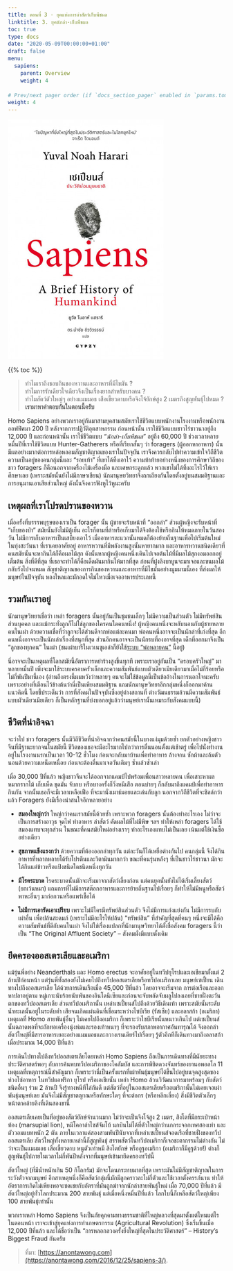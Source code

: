 ```yaml
---
title: ตอนที่ 3 - ยุคแห่งการล่าสัตว์เก็บพืชผล
linktitle: 3. ยุคนักล่า-เก็บพืชผล
toc: true
type: docs
date: "2020-05-09T00:00:00+01:00"
draft: false
menu:
  sapiens:
    parent: Overview
    weight: 4

# Prev/next pager order (if `docs_section_pager` enabled in `params.toml`)
weight: 4
---
```

![](https://github.com/dragon-library/markdown/raw/master/Library/content/book/homo-sapiens/img/cover-sapiens.jpg)

{{% toc %}}

>ทำไมเราถึงชอบกินของหวานและอาหารที่มีไขมัน ?  
>ทำไมการรักเดียวใจเดียวจึงเป็นเรื่องยากสำหรับบางคน ?  
>ทำไมสัตว์ตัวใหญ่ๆ อย่างแมมมอธ เสือเขี้ยวดาบหรือจิงโจ้ยักษ์สูง 2 เมตรถึงสูญพันธุ์ไปหมด ?  
> **เรามาหาคำตอบกันในตอนนี้ครับ**

Homo Sapiens อย่างพวกเราอยู่กันมาสามยุคสามสมัยเราใช้ชีวิตแบบพนักงานโรงงานหรือพนักงานออฟฟิศมา 200 ปี หลังจากการปฏิวัติอุตสาหกรรม ก่อนหน้านั้น เราใช้ชีวิตแบบชาวไร่ชาวนาอยู่ถึง 12,000 ปี และก่อนหน้านั้น เราใช้ชีวิตแบบ *“นักล่า-เก็บพืชผล”* อยู่ถึง 60,000 ปี ช่วงเวลาหลายหมื่นปีที่เราใช้ชีวิตแบบ Hunter-Gatherers หรือที่เรียกสั้นๆ ว่า foragers (ผู้ออกหาอาหาร) นั้น มีผลอย่างมากต่อการหล่อหลอมสัญชาติญาณของเราในปัจจุบัน เราจึงควรกลับไปทำความเข้าใจวิถีชีวิตความเป็นอยู่ของคนกลุ่มนี้และ “รอยเท้า” ที่เขาได้ทิ้งเอาไว้ ความท้าท้ายอย่างหนึ่งของการศึกษาวิถีของชาว foragers ก็คือนอกจากเครื่องไม้เครื่องมือ และเศษกระดูกแล้ว พวกเขาไม่ได้ทิ้งอะไรไว้ให้เราศึกษาเลย (เพราะสมัยนั้นยังไม่มีภาษาเขียน) นักมานุษยวิทยาจึงถกเถียงกันโดยตั้งอยู่บนสมมติฐานและการอนุมานเอาเสียส่วนใหญ่ ดังนั้นจึงควรฟังหูไว้หูนะครับ

## เหตุผลที่เราโปรดปรานของหวาน

เมื่อครั้งที่บรรรพบุรุษของเราเป็น forager นั้น ผู้ชายจะร้บหน้าที่ “ออกล่า” ส่วนผู้หญิงจะรับหน้าที่ “เก็บของป่า” สมัยนั้นยังไม่มีตู้เย็น อะไรก็ตามที่ล่าหรือเก็บมาได้จึงต้องใช้หรือกินให้หมดภายในวันสองวัน ไม่มีการเก็บอาหารเป็นเสบียงเอาไว้ เมื่ออาหารละแวกนั้นหมดก็ต้องย้ายถิ่นฐานเพื่อไปเริ่มต้นใหม่ ในทุ่งสะวันนา ที่เราเคยอาศัยอยู่ อาหารหวานที่มีพลังงานสูงนั้นหายากมาก และอาหารหวานชนิดเดียวที่คนสมัยนั้นจะหากินได้ก็คือผลไม้สุก ดังนั้นหากผู้หญิงคนหนึ่งเดินไปเจอต้นไม้ที่มีผลไม้สุกงอมออกอยู่เต็มต้น สิ่งที่ดีที่สุด ที่เธอจะทำได้ก็คือเด็ดมันมากินให้มากที่สุด ก่อนที่ฝูงลิงบาบูนจะมาเจอและขนผลไม้กลับรังไปจนหมด สัญชาติญาณของการกินของหวานและอาหารที่มีไขมันอย่างมูมมามนี้เอง ที่ส่งผลให้มนุษย์ในปัจจุบัน หลงใหลและมักอดใจไม่ไหวเมื่อเจออาหารประเภทนี้

## รวมกันเราอยู่

นักมานุษวิทยาเชื่อว่า เหล่า foragers นั้นอยู่กันเป็นชุมชนเล็กๆ ไม่มีความเป็นส่วนตัว ไม่มีทรัพย์สินส่วนบุคคล และแม้กระทั่งลูกก็ไม่ใช่ลูกของใครคนใดคนหนึ่ง! ผู้หญิงคนหนึ่งจะหลับนอนกับผู้ชายหลายคนในเผ่า ด้วยความเชื่อที่ว่าลูกจะได้ส่วนดีจากพ่อแต่ละคนมา พ่อคนหนึ่งอาจจะเป็นนักล่าที่เก่งที่สุด อีกคนหนึ่งอาจจะเป็นนักเล่าเรื่องที่สนุกที่สุด ส่วนอีกคนอาจจะเป็นนักรบที่องอาจที่สุด เด็กที่ออกมาจึงเป็น “ลูกของทุกคน” ในเผ่า (ชนเผ่าบารีในเวเนซูเอล่าก็ยังใช้[ระบบ “พ่อหลายคน”](http://www.independent.co.uk/news/amazon-tribes-believe-a-child-can-have-more-than-one-father-1075873.html)  นี้อยู่) 

นี่อาจจะเป็นเหตุผลที่โลกสมัยนี้อัตราการหย่าร้างสูงขึ้นทุกที เพราะเราอยู่กันเป็น “ครอบครัวใหญ่” มาหลายหมื่นปี เพิ่งจะมาใช้ระบบครอบครัวเล็กและความสัมพันธ์แบบผัวเดียวเมียเดียวมาเมื่อไม่กี่ร้อยหรือไม่กี่พันปีมานี้เอง (อ่านถึงตรงนี้ผมหวังว่าหลายๆ คนจะไม่ใช้ข้อมูลนี้เป็นข้ออ้างในการนอกใจนะครับ เพราะอย่างที่เตือนไว้ข้างต้นว่านี่เป็นเพียงสมมติฐาน แถมนักมานุษวิทยาอีกกลุ่มหนึ่งก็ออกมาค้านแนวคิดนี้ โดยชี้ประเด็นว่า การที่สังคมในปัจจุบันซึ่งอยู่ต่างสถานที่ ต่างวัฒนธรรมล้วนมีความสัมพันธ์แบบผัวเดียวเมียเดียว ก็เป็นหลักฐานที่บ่งบอกอยู่แล้วว่ามนุษย์เรานั้นเหมาะกับสังคมแบบนี้)

## ชีวิตที่น่าอิจฉา

จะว่าไป ชาว foragers นั้นมีวิถีชีวิตที่น่าอิจฉากว่าคนสมัยนี้ในบางแง่มุมด้วยซ้ำ ยกตัวอย่างหญิงชาวจีนที่มีฐานะยากจนในสมัยนี้ ชีวิตของเธอจะมีอะไรมากไปกว่าการตื่นนอนตั้งแต่เช้าตรู่ เพื่อไปนั่งทำงานอยู่ในโรงงานนรกเป็นเวลา 10-12 ชั่วโมง ก่อนจะกลับมาบ้านเพื่อทำอาหาร ล้างจาน ซักผ้าและล้มตัวนอนด้วยความเหน็ดเหนื่อย ก่อนจะต้องตื่นมาเจอวันเดิมๆ ซ้ำแล้วซ้ำเล่า

เมื่อ 30,000 ปีที่แล้ว หญิงชาวจีนจะได้ออกจากแคมป์ไปพร้อมเพื่อนสาวหลายคน เพื่อเสาะหาผลหมากรากไม้ เก็บเห็ด ขุดมัน จับกบ หรือบางครั้งก็วิ่งหนีเสือ ตอนบ่ายๆ ก็กลับมาถึงแคมป์เพื่อทำอาหารกินกัน จากนั้นเธอก็จะมีเวลาเหลือเฟือ ที่จะมานั่งเมาธ์มอยและเล่นกับลูก นอกจากวิถีชีวิตที่จะชิลล์กว่าแล้ว Foragers ยังมีเรื่องน่าสนใจอีกหลายอย่าง 

- **สมองใหญ่กว่า**  ใหญ่กว่าคนเราสมัยนี้ด้วยซ้ำ เพราะพวก foragers นั้นต้องทำอะไรเอง ไม่ว่าจะเป็นการสร้างอาวุธ จุดไฟ ทำอาหาร ล่าสัตว์ คัดผลไม้ที่ไม่มีพิษ ฯลฯ ทำให้เหล่า foragers ได้ใช้สมองแทบจะทุกส่วน ในขณะที่คนสมัยใหม่อย่างเราๆ ทำอะไรเองแทบไม่เป็นเลย เน้นแต่ใช้เงินซื้ออย่างเดียว

- **สุขภาพแข็งแรงกว่า** ด้วยความที่ต้องออกล่าทุกวัน แต่ละวันก็ได้เหยื่อต่างกันไป คนกลุ่มนี้ จึงได้กินอาหารที่หลากหลายได้รับโปรตีนและวิตามินมากกว่า ขณะที่คนรุ่นหลังๆ ที่เป็นชาวไร่ชาวนา มักจะได้กินแต่ข้าวหรือแป้งชนิดใดชนิดหนึ่งทุกวัน

- **มีโรคระบาด**  โรคระบาดนั้นมักจะเริ่มมาจากสัตว์เลี้ยงก่อน แต่คนยุคนั้นยังไม่ได้เริ่มเลี้ยงสัตว์ (ยกเว้นหมา) แถมการที่ไม่มีการสต๊อกอาหารและการย้ายถิ่นฐานไปเรื่อยๆ ก็ทำให้ไม่มีหนูหรือสัตว์พาหะอื่นๆ มาก่อกวนหรือแพร่เชื้อได้

- **ไม่มีการเอารัดเอาเปรียบ** เพราะไม่มีใครมีทรัพย์สินส่วนตัว จึงไม่มีการแก่งแย่งกัน ไม่มีการรบกับเผ่าอื่น เพื่อปล้นสะดมภ์ (เพราะไม่มีอะไรให้ปล้น) “ทรัพย์สิน” ที่สำคัญที่สุดที่คนๆ หนึ่งจะมีได้คือความสัมพันธ์ที่ดีกับคนในเผ่า จึงไม่ใช่เรื่องแปลกที่นักมานุษวิทยาได้ตั้งชื่อสังคม foragers นี้ว่าเป็น “The Original Affluent Society” – สังคมมั่งมีแบบดั้งเดิม

## ยึดครองออสเตรเลียและอเมริกา

แม้รุ่นพี่อย่าง Neanderthals และ Homo erectus จะอาศัยอยู่ในทวีปยุโรปและเอเชียมาตั้งแต่ 2 ล้านปีก่อนหน้า แต่รุ่นพี่ทั้งสองยังไม่เคยไปถึงทวีปออสเตรเลียหรือทวีปอเมริกาเลย มนุษย์เซเปี้ยน เดินทางไปถึงออสเตรเลีย ได้ด้วยการเดินเรือเมื่อ 45,000 ปีที่แล้ว โดยอาจจะเริ่มจาก การต่อเรือและออกหาปลาอยู่ตาม หมู่เกาะนับร้อยนับพันของอินโดนีเซียและก่อนจะจับพลัดจับผลูไปลงเอยที่ชายฝั่งตะวันตกของทวีปออสเตรเลีย ส่วนทวีปอเมริกานั้น เหล่าเซเปี้ยนส์ไปถึงด้วยวิธีเดินเท้า เพราะสมัยนั้นระดับน้ำทะเลนั้นอยู่ในระดับต่ำ เสียจนเกิดแผ่นดินที่เชื่อมระหว่างไซบีเรีย (รัสเซีย) และอลาสก้า (อเมริกา) เหตุผลที่ Homo สายพันธุ์อื่นๆ ไม่เคยไปถึงอเมริกา ก็เพราะว่าไซบีเรียนั้นหนาวเกินไป แต่เซเปี้ยนส์นั้นฉลาดพอที่จะถักทอเครื่องนุ่งห่มและรองเท้าหนาๆ ที่จะรองรับสภาพอากาศอันทารุณได้ จึงออกล่าสัตว์ใหญ่ที่มีสารอาหารเยอะอย่างแมมมอธและกวางเรนเดียร์ไปเรื่อยๆ รู้ตัวอีกทีก็เดินทางมาถึงอลาสก้าเมื่อประมาณ 14,000 ปีที่แล้ว

การเดินไปทางไปถึงทวีปออสเตรเลียโดยเหล่า Homo Sapiens ถือเป็นการเดินทางที่มีนัยยะทางประวัติศาสตร์พอๆ กับการค้นพบทวีปอเมริกาของโคลัมบัส และการพิชิตดวงจันทร์ของยานอพอลโล 11 เหตุผลที่เหตุการณ์นี้สำคัญมาก ก็เพราะว่านี่เป็นครั้งแรกที่เผ่าพันธุ์มนุษย์ได้ขึ้นไปอยู่บนจุดสูงสุดของห่วงโซ่อาหาร ในทวีปแอฟริกา ยุโรป หรือเอเชียนั้น เหล่า Homo ล้วนวิวัฒนาการมาพร้อมๆ กับสัตว์ชนิดอื่นๆ ร่วม 2 ล้านปี จึงรู้ทางหนีทีไล่กันดี แต่สัตว์ที่อยู่ในออสเตรเลียหรืออเมริกานั้นไม่เคยเจอเผ่าพันธุ์มนุษย์เลย มันจึงไม่มีสัญชาตญาณหรือทักษะใดๆ ที่จะต่อกร (หรือหลีกเลี่ยง) สิ่งมีชีวิตตัวเล็กๆ หน้าตาคล้ายลิงที่เดินสองขานี้

ออสเตรเลียเคยเป็นที่อยู่ของสัตว์ยักษ์จำนวนมาก ไม่ว่าจะเป็นจิงโจ้สูง 2 เมตร, สิงโตที่มีกระเป๋าหน้าท้อง (marsupial lion), หมีโคอาล่าไซส์จัมโบ้ นกบินไม่ได้ที่ตัวใหญ่กว่านกกระจอกเทศสองเท่า และตัววอมแบทหนัก 2 ตัน ภายในเวลาแค่สองสามพันปีนับจากที่เหล่าเซเปี้ยนส์จอดเรือที่ชายฝั่งของทวีปออสเตรเลีย สัตว์ใหญ่ทั้งหลายเหล่านี้ก็สูญพันธุ์ สรรพสัตว์ในทวีปอเมริกาก็เจอชะตากรรมไม่ต่างกัน ไม่ว่าจะเป็นแมมมอธ เสือเขี้ยวดาบ หนูตัวเท่าหมี สิงโตยักษ์ หรืออูฐอเมริกา (อเมริกาก็มีอูฐด้วย!) ต่างก็สูญพันธุ์ไปภายในเวลาไม่กี่พันปีหลังจากที่มนุษย์เข้ามายึดครองทวีปนี้

สัตว์ใหญ่ (ที่มีน้ำหนักเกิน 50 กิโลกรัม) มักจะโดนกระทบมากที่สุด เพราะมันไม่มีสัญชาติญาณในการระวังตัวจากมนุษย์ อีกสาเหตุหนึ่งก็คือสัตว์กลุ่มนี้มักมีลูกคราวละไม่กี่ตัวและใช้เวลาตั้งครรภ์นาน ทำให้อัตราการเกิดไม่เพียงพอจะชดเชยกับอัตราที่มันถูกฆ่าจากนักล่าสายพันธุ์ใหม่ เมื่อ 70,000 ปีที่แล้ว มีสัตว์ใหญ่อยู่ทั่วโลกประมาณ 200 สายพันธุ์ แต่เมื่อหนึ่งหมื่นปีที่แล้ว โลกใบนี้ก็เหลือสัตว์ใหญ่เพียง 100 สายพันธุ์เท่านั้น

พวกเราเหล่า Homo Sapiens จึงเป็นภัยคุกคามทางธรรมชาติที่ใหญ่หลวงที่สุดมาตั้งแต่ไหนแต่ไร ในตอนหน้า เราจะเข้าสู่ยุคแห่งการทำเกษตรกรรม (Agricultural Revolution) ซึ่งเริ่มขึ้นเมื่อ 12,000 ปีที่แล้ว และได้ชื่อว่าเป็น “การหลอกลวงครั้งยิ่งใหญ่ที่สุดในประวัติศาสตร์” – History’s Biggest Fraud กันครับ

> ที่มา: [https://anontawong.com](https://anontawong.com/2016/12/25/sapiens-3/).
